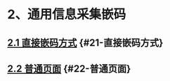 # 2、通用信息采集嵌码

## [2.1 直接嵌码方式](/wang-mai-qian-ma-ji-zhu-wen-dang/er-3001-tong-yong-xin-xi-cai-ji-qian-ma/21-zhi-jie-qian-ma-fang-shi.md) {#21-直接嵌码方式}

## [2.2 普通页面](/wang-mai-qian-ma-ji-zhu-wen-dang/er-3001-tong-yong-xin-xi-cai-ji-qian-ma/22-pu-tong-ye-mian.md) {#22-普通页面}



